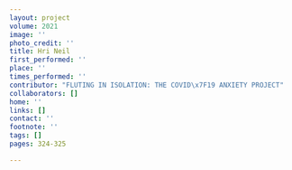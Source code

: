```yaml
---
layout: project
volume: 2021
image: ''
photo_credit: ''
title: Hri Neil
first_performed: ''
place: ''
times_performed: ''
contributor: "FLUTING IN ISOLATION: THE COVID\x7F19 ANXIETY PROJECT"
collaborators: []
home: ''
links: []
contact: ''
footnote: ''
tags: []
pages: 324-325

---
```




